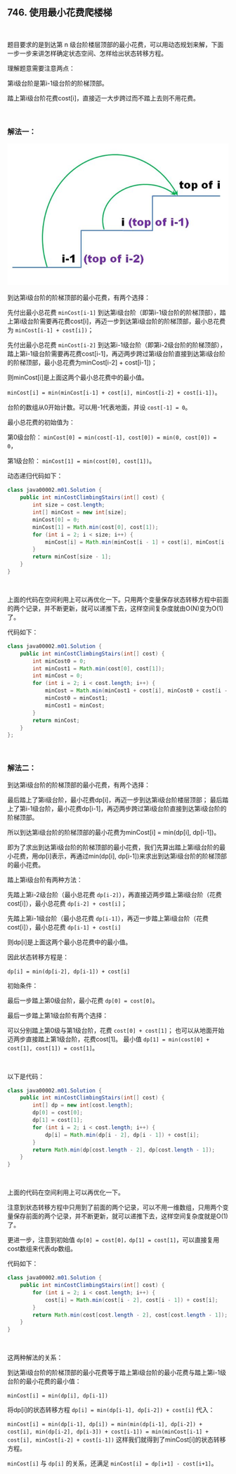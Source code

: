 ## 746. 使用最小花费爬楼梯

&nbsp;

题目要求的是到达第 n 级台阶楼层顶部的最小花费，可以用动态规划来解，下面一步一步来讲怎样确定状态空间、怎样给出状态转移方程。

理解题意需要注意两点：

第i级台阶是第i-1级台阶的阶梯顶部。

踏上第i级台阶花费cost[i]，直接迈一大步跨过而不踏上去则不用花费。

&nbsp;

### 解法一：

![stair3.jpg](00746-1.png)

到达第i级台阶的阶梯顶部的最小花费，有两个选择：

先付出最小总花费 `minCost[i-1]` 到达第i级台阶（即第i-1级台阶的阶梯顶部），踏上第i级台阶需要再花费cost[i]，再迈一步到达第i级台阶的阶梯顶部，最小总花费为 `minCost[i-1] + cost[i])`；

先付出最小总花费 `minCost[i-2]` 到达第i-1级台阶（即第i-2级台阶的阶梯顶部），踏上第i-1级台阶需要再花费cost[i-1]，再迈两步跨过第i级台阶直接到达第i级台阶的阶梯顶部，最小总花费为minCost[i-2] + cost[i-1])；

则minCost[i]是上面这两个最小总花费中的最小值。

`minCost[i] = min(minCost[i-1] + cost[i], minCost[i-2] + cost[i-1])`。

台阶的数组从0开始计数。可以用-1代表地面，并设 `cost[-1] = 0`。

最小总花费的初始值为：

第0级台阶： `minCost[0] = min(cost[-1], cost[0]) = min(0, cost[0]) = 0`，

第1级台阶： `minCost[1] = min(cost[0], cost[1])`。

动态递归代码如下：

```java
class java00002.m01.Solution {
    public int minCostClimbingStairs(int[] cost) {
        int size = cost.length;
        int[] minCost = new int[size];
        minCost[0] = 0;
        minCost[1] = Math.min(cost[0], cost[1]);
        for (int i = 2; i < size; i++) {
            minCost[i] = Math.min(minCost[i - 1] + cost[i], minCost[i - 2] + cost[i - 1]);
        }
        return minCost[size - 1];
    }
}
```

&nbsp;

上面的代码在空间利用上可以再优化一下。只用两个变量保存状态转移方程中前面的两个记录，并不断更新，就可以递推下去，这样空间复杂度就由O(N)变为O(1)了。

代码如下：

```java
class java00002.m01.Solution {
    public int minCostClimbingStairs(int[] cost) {
        int minCost0 = 0;
        int minCost1 = Math.min(cost[0], cost[1]);
        int minCost = 0;
        for (int i = 2; i < cost.length; i++) {
            minCost = Math.min(minCost1 + cost[i], minCost0 + cost[i - 1]);
            minCost0 = minCost1;
            minCost1 = minCost;
        }
        return minCost;
    }
};
```

&nbsp;

### 解法二：

到达第i级台阶的阶梯顶部的最小花费，有两个选择：

最后踏上了第i级台阶，最小花费dp[i]，再迈一步到达第i级台阶楼层顶部；
最后踏上了第i-1级台阶，最小花费dp[i-1]，再迈两步跨过第i级台阶直接到达第i级台阶的阶梯顶部。

所以到达第i级台阶的阶梯顶部的最小花费为minCost[i] = min(dp[i], dp[i-1])。

即为了求出到达第i级台阶的阶梯顶部的最小花费，我们先算出踏上第i级台阶的最小花费，用dp[i]表示，再通过min(dp[i], dp[i-1])来求出到达第i级台阶的阶梯顶部的最小花费。



踏上第i级台阶有两种方法：

先踏上第i-2级台阶（最小总花费 `dp[i-2]`），再直接迈两步踏上第i级台阶（花费cost[i]），最小总花费 `dp[i-2] + cost[i]`；

先踏上第i-1级台阶（最小总花费 `dp[i-1]`），再迈一步踏上第i级台阶（花费cost[i]），最小总花费 `dp[i-1] + cost[i]`

则dp[i]是上面这两个最小总花费中的最小值。

因此状态转移方程是：

`dp[i] = min(dp[i-2], dp[i-1]) + cost[i]`

初始条件：

最后一步踏上第0级台阶，最小花费 `dp[0] = cost[0]`。

最后一步踏上第1级台阶有两个选择：

可以分别踏上第0级与第1级台阶，花费 `cost[0] + cost[1]`；
也可以从地面开始迈两步直接踏上第1级台阶，花费cost[1]。
最小值 `dp[1] = min(cost[0] + cost[1], cost[1]) = cost[1]`。

&nbsp;

以下是代码：

```java
class java00002.m01.Solution {
    public int minCostClimbingStairs(int[] cost) {
        int[] dp = new int[cost.length];
        dp[0] = cost[0];
        dp[1] = cost[1];
        for (int i = 2; i < cost.length; i++) {
            dp[i] = Math.min(dp[i - 2], dp[i - 1]) + cost[i];
        }
        return Math.min(dp[cost.length - 2], dp[cost.length - 1]);
    }
}
```

&nbsp;

上面的代码在空间利用上可以再优化一下。

注意到状态转移方程中只用到了前面的两个记录，可以不用一维数组，只用两个变量保存前面的两个记录，并不断更新，就可以递推下去，这样空间复杂度就是O(1)了。

更进一步，注意到初始值 `dp[0] = cost[0]，dp[1] = cost[1]`，可以直接复用cost数组来代表dp数组。

代码如下：

```java
class java00002.m01.Solution {
    public int minCostClimbingStairs(int[] cost) {
        for (int i = 2; i < cost.length; i++) {
            cost[i] = Math.min(cost[i - 2], cost[i - 1]) + cost[i];
        }
        return Math.min(cost[cost.length - 2], cost[cost.length - 1]);
    }
}
```

&nbsp;

这两种解法的关系：

到达第i级台阶的阶梯顶部的最小花费等于踏上第i级台阶的最小花费与踏上第i-1级台阶的最小花费的最小值：

`minCost[i] = min(dp[i], dp[i-1])`

将dp[i]的状态转移方程 `dp[i] = min(dp[i-1], dp[i-2]) + cost[i]` 代入：

`minCost[i] = min(dp[i-1], dp[i])
           = min(min(dp[i-1], dp[i-2]) + cost[i], min(dp[i-2], dp[i-3]) + cost[i-1])
           = min(minCost[i-1] + cost[i], minCost[i-2] + cost[i-1])`
这样我们就得到了minCost[i]的状态转移方程。

`minCost[i]` 与 `dp[i]` 的关系，还满足 `minCost[i] = dp[i+1] - cost[i+1]`。
